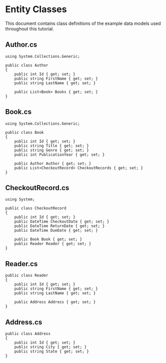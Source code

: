 # Entity Classes 
This document contains class definitions of the example data models used throughout this tutorial.

## Author.cs
 
```{.snippet} 
using System.Collections.Generic;

public class Author 
{ 
    public int Id { get; set; } 
    public string FirstName { get; set; } 
    public string LastName { get; set; } 
 
    public List<Book> Books { get; set; } 
} 
``` 
 
## Book.cs
 
```{.snippet} 
using System.Collections.Generic;

public class Book 
{ 
    public int Id { get; set; }
    public string Title { get; set; }
    public string Genre { get; set; }
    public int PublicationYear { get; set; }
    
    public Author Author { get; set; }
    public List<CheckoutRecord> CheckoutRecords { get; set; }
} 
``` 
 
## CheckoutRecord.cs 
 
```{.snippet} 
using System;

public class CheckoutRecord
{
    public int Id { get; set; }
    public DateTime CheckoutDate { get; set; }
    public DateTime ReturnDate { get; set; }
    public DateTime DueDate { get; set; }
    
    public Book Book { get; set; }
    public Reader Reader { get; set; }
}
``` 
 
## Reader.cs
 
```{.snippet} 
public class Reader
{
    public int Id { get; set; }
    public string FirstName { get; set; }
    public string LastName { get; set; }

    public Address Address { get; set; }
}
```

## Address.cs 
 
```{.snippet} 
public class Address
{
    public int Id { get; set; }
    public string City { get; set; }
    public string State { get; set; }
}
```
